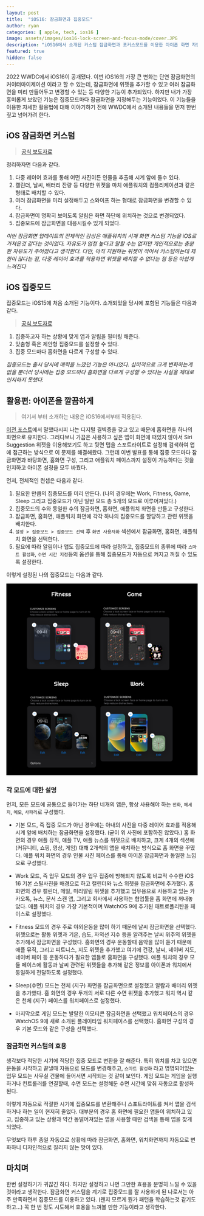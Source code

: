 ```yaml
---
layout: post
title:  "iOS16: 잠금화면과 집중모드"
author: ryan
categories: [ apple, tech, ios16 ]
image: assets/images/ios16-lock-screen-and-focus-mode/cover.JPG
description: "iOS16에서 소개된 커스텀 잠금화면과 포커스모드를 이용한 아이폰 화면 자동화"
featured: true
hidden: false
--- 
```


2022 WWDC에서 iOS16이 공개됐다. 이번 iOS16의 가장 큰 변화는 단연 잠금화면의 커이터마이제이션 이라고 할 수 있는데, 잠금화면에 위젯을 추가할 수 있고 여러 잠금화면을 미리 만들어두고 변경할 수 있는 등 다양한 기능이 추가되었다. 하지만 내가 가장 흥미롭게 보았던 기능은 집중모드마다 잠금화면을 지정해두는 기능이었다. 이 기능들을 이용한 자세한 활용법에 대해 이야기하기 전에 WWDC에서 소개된 내용들을 먼저 한번 짚고 넘어가려 한다.

## iOS 잠금화면 커스텀
>[공식 보도자료](https://www.apple.com/kr/newsroom/2022/06/apple-unveils-new-ways-to-share-and-communicate-in-ios-16/)

정리하자면 다음과 같다.
1. 다중 레이어 효과를 통해 어떤 사진이든 인물을 추출해 시계 앞에 둘수 있다.
2. 캘린더, 날씨, 배터리 잔량 등 다양한 위젯을 마치 애플워치의 컴플리케이션과 같은 형태로 배치할 수 있다.
3. 여러 잠금화면을 미리 설정해두고 스와이프 하는 형태로 잠금화면을 변경할 수 있다.
4. 잠금화면이 명확히 보이도록 알림은 화면 하단에 위치하는 것으로 변경되었다.
5. 집중모드에 잠금화면을 대응시킬수 있게 되었다.

*이번 잠금화면 업데이트의 전체적인 감상은 애플워치의 시계 화면 커스텀 기능을 iOS로 가져온것 같다는 것이었다. 자유도가 엄청 높다고 말할 수는 없지만 개인적으로는 충분한 자유도가 주어졌다고 생각한다. 다만, 아직 지원하는 위젯이 적어서 커스텀하는데 제한이 많다는 점, 다중 레이어 효과를 적용하면 위젯을 배치할 수 없다는 점 등은 아쉽게 느껴진다*

## iOS 집중모드
집중모드는 iOS15에 처음 소개된 기능이다. 소개되었을 당시에 포함된 기능들은 다음과 같다.
>[공식 보도자료](https://www.apple.com/kr/newsroom/2021/06/ios-15-brings-powerful-new-features-to-stay-connected-focus-explore-and-more/)

1. 집중하고자 하는 상황에 맞게 앱과 알림을 필터링 해준다.
2. 맞춤형 혹은 제안형 집중모드를 설정할 수 있다.
3. 집중 모드마다 홈화면을 다르게 구성할 수 있다.

*집중모드는 출시 당시에 매력을 느꼈던 기능은 아니었다. 심미적으로 크게 변화하는게 없을 뿐더러 당시에는 집중 모드마다 홈화면을 다르게 구성할 수 있다는 사실을 제대로 인지하지 못했다.*

## 활용편: 아이폰을 깔끔하게
>여기서 부터 소개하는 내용은 iOS16에서부터 적용된다.

[이전 포스트](https://fabiryan.com/start-blog/)에서 말했다시피 나는 디지털 결벽증을 갖고 있고 때문에 홈화면을 하나의 화면으로 유지한다. 그러다보니 가끔은 사용하고 싶은 앱이 화면에 떠있지 않아서 Siri Suggestion 위젯을 이용해보기도 하고 뒷면 탭을 스포트라이트로 설정해 검색하여 앱에 접근하는 방식으로 이 문제를 해결해왔다. 그런데 이번 발표를 통해 집중 모드마다 잠금화면과 바탕화면, 홈화면 구성, 그리고 애플워치 페이스까지 설정이 가능하다는 것을 인지하고 아이폰 설정을 모두 바꿨다.

먼저, 전체적인 컨셉은 다음과 같다.
1. 필요한 만큼의 집중모드를 미리 만든다. (나의 경우에는 Work, Fitness, Game, Sleep 그리고 집중모드가 아닌 일반 모드 총 5개의 모드로 이루어져있다.)
2. 집중모드의 수와 동일한 수의 잠금화면, 홈화면, 애플워치 화면을 만들고 구성한다.
3. 잠금화면, 홈화면, 애플워치 화면에 각각 하나의 집중모드를 할당하고 관련 위젯을 배치한다.
4. `설정 > 집중모드 > 집중모드 선택` 후 `화면 사용자화` 섹션에서 잠금화면, 홈화면, 애플워치 화면을 선택한다.
5. 필요에 따라 알림이나 앱도 집중모드에 따라 설정하고, 집중모드의 종류에 따라 `스마트 활성화`, `수면 시간 지정`등의 옵션을 통해 집중모드가 자동으로 켜지고 꺼질 수 있도록 설정한다.

이렇게 설정된 나의 집중모드는 다음과 같다.

![My Focus Mode Screens](/assets/images/ios16-lock-screen-and-focus-mode/personal-focus-mode.png)

### 각 모드에 대한 설명
먼저, 모든 모드에 공통으로 들어가는 하단 네개의 앱은, 항상 사용해야 하는 `전화`, `메세지`, `메모`, `사파리`로 구성했다.

+ 기본 모드, 즉 집중 모드가 아닌 경우에는 아내의 사진을 다중 레이어 효과를 적용해 시계 앞에 배치하는 잠금화면을 설정했다. (굳이 위 사진에 포함하진 않았다.)
홈 화면의 경우 애플 뮤직, 애플 TV, 애플 뉴스를 위젯으로 배치하고, 크게 4개의 섹션에 (커뮤니티, 쇼핑, 영상, 게임) 대해 2개씩의 앱을 배치하는 방식으로 홈 화면을 꾸몄다. 애플 워치 화면의 경우 인물 사진 페이스를 통해 아이폰 잠금화면과 동일한 느낌으로 구성했다.

+ Work 모드, 즉 업무 모드의 경우 업무 집중에 방해되지 않도록 비교적 수수한 iOS 16 기본 스틸사진을 배경으로 하고 캘린더와 뉴스 위젯을 잠금화면에 추가했다. 홈 화면의 경우 캘린더, 메일, 미리알림 위젯을 추가했고 업무용으로 사용하고 있는 카카오톡, 뉴스, 문서 스캔 앱, 그리고 회사에서 사용하는 협업툴을 홈 화면에 꺼내놓았다. 애플 워치의 경우 가장 기본적이며 WatchOS 9에 추가된 매트로폴리탄을 페이스로 설정했다.

+ Fitness 모드의 경우 주로 야외운동을 많이 하기 때문에 날씨 잠금화면을 선택했다. 위젯으로는 활동 위젯과 기온, 습도, 자외선 지수 등을 알려주는 날씨 위주의 위젯을 추가해서 잠금화면을 구성했다. 홈화면의 경우 운동할때 음악을 많이 듣기 때문에 애플 뮤직, 그리고 피트니스, 지도 위젯을 추가했고 여기에 건강, 날씨, 네이버 지도, 네이버 페이 등 운동하다가 필요한 앱들로 홈화면을 구성했다. 애플 워치의 경우 모듈 페이스에 활동과 날씨 관련된 위젯들을 추가해 같은 정보를 아이폰과 워치에서 동일하게 전달하도록 설정했다.

+ Sleep(수면) 모드는 천체 (지구) 화면을 잠금화면으로 설정했고 알람과 배터리 위젯을 추가했다. 홈 화면의 경우 두개의 서로 다른 수면 위젯을 추가했고 워치 역시 같은 천체 (지구) 페이스를 워치페이스로 설정했다.

+ 마지막으로 게임 모드는 발랄한 이모티콘 잠금화면을 선택했고 워치페이스의 경우 WatchOS 9에 새로 소개된 플레이타임 워치페이스를 선택했다. 홈화면 구성의 경우 기본 모드와 같은 구성을 선택했다.

### 잠금화면 커스텀의 효용
생각보다 적당한 시기에 적당한 집중 모드로 변환을 잘 해준다. 특히 워치를 차고 있으면 운동을 시작하고 끝낼때 자동으로 모드를 변경해주고, `스마트 활성화` 라고 명명되어있는 업무 모드는 사무실 건물에 들어서면 시작되는 것 같이 보인다. 게임 모드는 게임을 실행하거나 컨트롤러를 연결할때, 수면 모드는 설정해둔 수면 시간에 맞춰 자동으로 활성화된다.

이렇게 자동으로 적절한 시기에 집중모드를 변환해주니 스포트라이트를 켜서 앱을 검색하거나 하는 일이 현저히 줄었다. 대부분의 경우 홈 화면에 필요한 앱들이 위치하고 있고, 집중하고 있는 상황과 약간 동떨어져있는 앱을 사용할 때만 검색을 통해 앱을 찾게 되었다.

무엇보다 하루 종일 자동으로 상황에 따라 잠금화면, 홈화면, 워치화면까지 자동으로 변화하니 디자인적으로 질리지 않는 맛이 있다.

## 마치며
한번 설정하기가 귀찮긴 하다. 하지만 설정하고 나면 그만한 효용을 분명히 느낄 수 있을 것이라고 생각한다. 잠금화면 커스텀을 계기로 집중모드를 잘 사용하게 된 나로서는 아주 만족하면서 집중모드를 이용하고 있다. (왠지 모르게 뭔가 패턴을 학습하는것 같기도 하고...) 꼭 한 번 정도 시도해서 효용을 느껴볼 만한 기능이라고 생각한다.

<!-- 
---
layout: post
title:  "Inception Movie"
author: john
categories: [ Jekyll, tutorial ]
tags: [red, yellow]
image: assets/images/11.jpg
description: "My review of Inception movie. Actors, directing and more."
rating: 4.5
featured: true
hidden: false
beforetoc: "Markdown editor is a very powerful thing. In this article I'm going to show you what you can actually do with it, some tricks and tips while editing your post."
toc: true // 목차를 사용할 것인지
--- 
-->